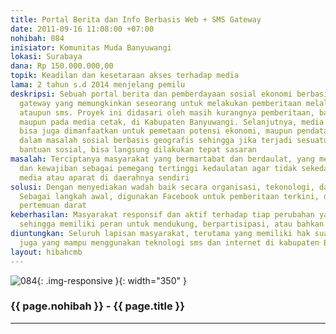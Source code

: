 ```yaml
---
title: Portal Berita dan Info Berbasis Web + SMS Gateway
date: 2011-09-16 11:08:00 +07:00
nohibah: 084
inisiator: Komunitas Muda Banyuwangi
lokasi: Surabaya
dana: Rp 150.000.000,00
topik: Keadilan dan kesetaraan akses terhadap media
lama: 2 tahun s.d 2014 menjelang pemilu
deskripsi: Sebuah portal berita dan pemberdayaan sosial ekonomi berbasis web + sms
  gateway yang memungkinkan seseorang untuk melakukan pemberitaan melalui internet
  ataupun sms. Proyek ini didasari oleh masih kurangnya pemberitaan, baik secara online
  maupun pada media cetak, di Kabupaten Banyuwangi. Selanjutnya, media online ini
  bisa juga dimanfaatkan untuk pemetaan potensi ekonomi, maupun pendataan penduduk
  dalam masalah sosial berbasis geografis sehingga jika terjadi sesuatu atau penyaluran
  bantuan sosial, bisa langsung dilakukan tepat sasaran
masalah: Terciptanya masyarakat yang bermartabat dan berdaulat, yang menyadari hak-hak
  dan kewajiban sebagai pemegang tertinggi kedaulatan agar tidak sekedar menjadi korban
  media atau aparat di daerahnya sendiri
solusi: Dengan menyediakan wadah baik secara organisasi, tekonologi, dan informasi.
  Sebagai langkah awal, digunakan Facebook untuk pemberitaan terkini, diskusi, dan
  pertemuan darat
keberhasilan: Masyarakat responsif dan aktif terhadap tiap perubahan yang ada di sekitarnya
  sehingga memiliki peran untuk mendukung, berpartisipasi, atau bahkan menolaknya
diuntungkan: Seluruh lapisan masyarakat, terutama yang memiliki hak suara, khususnya
  juga yang mampu menggunakan teknologi sms dan internet di kabupaten Banyuwangi
layout: hibahcmb
---
```


![084](/static/img/hibahcmb/084.png){: .img-responsive }{: width="350" }

### {{ page.nohibah }} - {{ page.title }}

---
